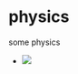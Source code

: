 # physics
 some physics
- <img src="https://latex.codecogs.com/gif.latex?(g_{\mu\nu} = e_{\mu}" /> 
